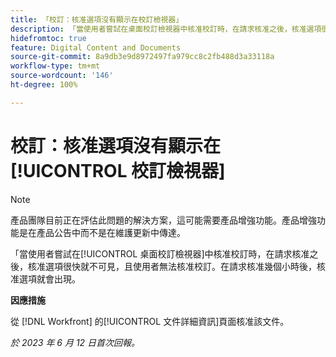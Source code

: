 ```yaml
---
title: 「校訂：核准選項沒有顯示在校訂檢視器」
description: 「當使用者嘗試在桌面校訂檢視器中核准校訂時，在請求核准之後，核准選項很快就不可見，且使用者無法核准校訂。在請求核准幾個小時後，核准選項就會出現。」
hidefromtoc: true
feature: Digital Content and Documents
source-git-commit: 8a9db3e9d8972497fa979cc8c2fb488d3a33118a
workflow-type: tm+mt
source-wordcount: '146'
ht-degree: 100%

---
```



# 校訂：核准選項沒有顯示在[!UICONTROL 校訂檢視器]

>[!NOTE]
>
>產品團隊目前正在評估此問題的解決方案，這可能需要產品增強功能。產品增強功能是在產品公告中而不是在維護更新中傳達。

「當使用者嘗試在[!UICONTROL 桌面校訂檢視器]中核准校訂時，在請求核准之後，核准選項很快就不可見，且使用者無法核准校訂。在請求核准幾個小時後，核准選項就會出現。

**因應措施**

從 [!DNL Workfront] 的[!UICONTROL 文件詳細資訊]頁面核准該文件。

_於 2023 年 6 月 12 日首次回報。_

